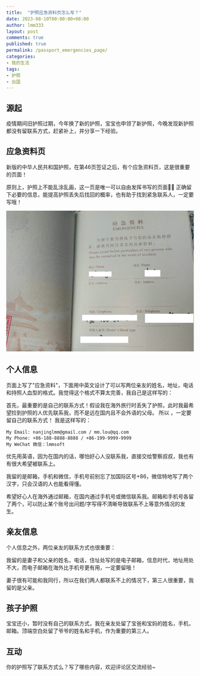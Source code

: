 ```yaml
---
title:  "护照应急资料页怎么写？"
date: 2023-08-10T00:00:00+08:00
author: lmm333
layout: post
comments: true
published: true
permalink: /passport_emergencies_page/
categories:
- 我的生活
tags:
- 护照
- 出国
---
```


## 源起

疫情期间旧护照过期，今年换了新的护照，宝宝也申领了新护照，今晚发现新护照都没有留联系方式，赶紧补上，并分享一下经验。

## 应急资料页

新版的中华人民共和国护照，在第46页签证之后，有个应急资料页，这是很重要的页面！

原则上，护照上不能乱涂乱画，这一页是唯一可以自由发挥书写的页面✍🏻 正确留下必要的信息，能提高护照丢失后找回的概率，也有助于找到紧急联系人，一定要写哦！

![passport-emergencies-page.png](../images/2023-other/2023-08-10-passport-emergencies-page.png)

<!--more-->

## 个人信息

页面上写了"应急资料"，下面用中英文设计了可以写两位亲友的姓名，地址，电话和持照人血型的格式。我觉得这个格式不算太完善，我自己是这样写的：

首先，最重要的是自己的联系方式！假设我在海外旅行时丢失了护照，此时我最希望捡到护照的人优先联系我，而不是远在国内且不会外语的父母。
所以 ，一定要留自己的联系方式！
我是这样写的：

```
My Email: nanjinglmm@gmail.com / mm.lou@qq.com
My Phone: +86-188-8888-8888 / +86-199-9999-9999
My WeChat 微信：lmmsoft
```

优先用英语，因为在国内的话，哪怕好心人没联系我，直接交给警察叔叔，我也有有很大希望被联系上。

我留的是邮箱，手机和微信，手机号前别忘了加国际区号+86，微信特地写了两个汉字，只会汉语的人也能看得懂。

希望好心人在海外通过邮箱，在国内通过手机号或微信联系我。邮箱和手机号各留了两个，可以防止某个账号出问题/字写得不清晰导致联系不上等意外情况的发生。

## 亲友信息

个人信息之外，两位亲友的联系方式也很重要：

我留的是妻子和父亲的姓名，电话，住址处写的是电子邮箱，信息时代，地址用处不大，而电子邮箱在海外比手机号更有用，一定要留哦！

妻子很有可能和我同行，所以在我们两人都联系不上的情况下，第三人很重要，我留的是父亲。

## 孩子护照

宝宝还小，暂时没有自己的联系方式，我在亲友处留了宝爸和宝妈的姓名，手机，邮箱。顶端空白处留了爷爷的姓名和手机，作为重要的第三人。


## 互动

你的护照写了联系方式么？写了哪些内容，欢迎评论区交流经验~